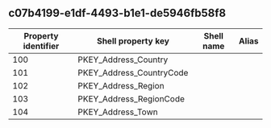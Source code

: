 ## c07b4199-e1df-4493-b1e1-de5946fb58f8

Property identifier | Shell property key | Shell name | Alias
--- | --- | --- | ---
100 | PKEY_Address_Country |  | 
101 | PKEY_Address_CountryCode |  | 
102 | PKEY_Address_Region |  | 
103 | PKEY_Address_RegionCode |  | 
104 | PKEY_Address_Town |  | 

